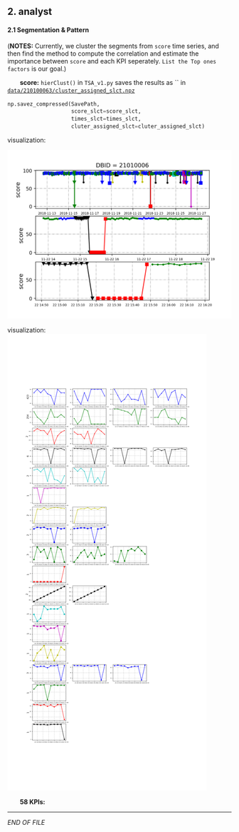 

## 2. analyst


#### 2.1 Segmentation & Pattern

(**NOTES:** Currently, we cluster the segments from `score` time series, and then find the method to compute the correlation and estimate the importance between `score` and each KPI seperately. `List the Top ones factors` is our goal.)

&emsp;&emsp;**score:** `hierClust()` in `TSA_v1.py` saves the results as `` in
<u>`data/210100063/cluster_assigned_slct.npz`</u>
```python
np.savez_compressed(SavePath,
                    score_slct=score_slct,
                    times_slct=times_slct,
                    cluter_assigned_slct=cluter_assigned_slct)
```
visualization:

![avatar](data/TSA_score_slct_cluster.png)

visualization:
![avatar](data/TSA_score_slct_cluster_specific.png)

&emsp;&emsp;**58 KPIs:**













---
_END OF FILE_
